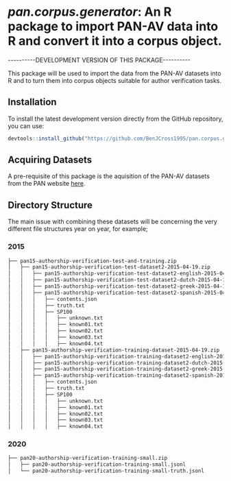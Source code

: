 # *pan.corpus.generator*: An R package to import PAN-AV data into R and convert it into a corpus object.

----------DEVELOPMENT VERSION OF THIS PACKAGE----------

This package will be used to import the data from the PAN-AV datasets into R and to turn them into corpus objects suitable for author verification tasks.

## Installation

To install the latest development version directly from the GitHub repository, you can use:

```R
devtools::install_github("https://github.com/BenJCross1995/pan.corpus.generator")
```

## Acquiring Datasets

A pre-requisite of this package is the aquisition of the PAN-AV datasets from the PAN website [here](https://pan.webis.de/clef22/pan22-web/index.html).

## Directory Structure

The main issue with combining these datasets will be concerning the very different file structures year on year, for example;

### 2015

```bash
├── pan15-authorship-verification-test-and-training.zip
│   ├── pan15-authorship-verification-test-dataset2-2015-04-19.zip
│   │   ├── pan15-authorship-verification-test-dataset2-english-2015-04-19.zip
│   │   ├── pan15-authorship-verification-test-dataset2-dutch-2015-04-19.zip
│   │   ├── pan15-authorship-verification-test-dataset2-greek-2015-04-19.zip
│   │   ├── pan15-authorship-verification-test-dataset2-spanish-2015-04-19.zip
│   │   │   ├── contents.json
│   │   │   ├── truth.txt
│   │   │   ├── SP100
│   │   │   │   ├── unknown.txt
│   │   │   │   ├── known01.txt
│   │   │   │   ├── known02.txt
│   │   │   │   ├── known03.txt
│   │   │   │   ├── known04.txt
│   ├── pan15-authorship-verification-training-dataset-2015-04-19.zip
│   │   ├── pan15-authorship-verification-training-dataset2-english-2015-04-19.zip
│   │   ├── pan15-authorship-verification-training-dataset2-dutch-2015-04-19.zip
│   │   ├── pan15-authorship-verification-training-dataset2-greek-2015-04-19.zip
│   │   ├── pan15-authorship-verification-training-dataset2-spanish-2015-04-19.zip
│   │   │   ├── contents.json
│   │   │   ├── truth.txt
│   │   │   ├── SP100
│   │   │   │   ├── unknown.txt
│   │   │   │   ├── known01.txt
│   │   │   │   ├── known02.txt
│   │   │   │   ├── known03.txt
│   │   │   │   ├── known04.txt
```

### 2020

```bash
├── pan20-authorship-verification-training-small.zip
│   ├── pan20-authorship-verification-training-small.jsonl
│   └── pan20-authorship-verification-training-small-truth.jsonl
```
